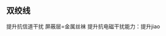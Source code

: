 


## 双绞线
提升抗信道干扰
屏蔽层=金属丝袜
提升抗电磁干扰能力：提升jiao
<!--stackedit_data:
eyJoaXN0b3J5IjpbMTU3MDIzOTYxNCwyMDQwMjk3NjIyXX0=
-->